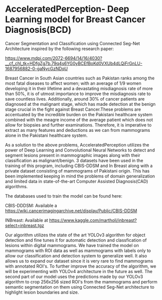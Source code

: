  # AcceleratedPerception- Deep Learning model for Breast Cancer Diagnosis(BCD)
Cancer Segmentation and Classification using Connected Seg-Net Architecture inspired by the following research paper:

https://www.mdpi.com/2072-6694/14/16/4030?__cf_chl_tk=HDfgZg7b.79q4s6YG0yBCEfBoKd0VXUb4dLQiFrGnLU-1687956882-0-gaNycGzNDqU

Breast Cancer in South Asian countries such as Pakistan ranks among the most fatal diseases to affect women; with an average of 1/9 women developing it in their lifetime and a devastating misdiagnosis rate of more than 50%, it is of utmost importance to improve the misdiagnosis rate to save countless lives. Additionally, around 30% of cancer patients are diagnosed at the malignant stage, which has made detection at the benign stage crucial in the fight against Breast Cancer.These problems are accentuated by the incredible burden on the Pakistani healthcare system combined with the meagre income of the average patient which does not allow for biopsies and further examinations. Therefore, it is imperative to extract as many features and deductions as we can from mammograms alone in the Pakistani healthcare system. 

As a solution to the above problems, AcceleratedPerception utilizes the power of Deep Learning and Convolutional Neural Networks to detect and segment lesions present in mammographic images along with their classification as malignant/benign. 3 datasets have been used in the training of this program, including CBIS-DDSM and In Breast along with a private dataset consisting of mammograms of Pakistani origin. This has been implemented keeping in mind the problems of domain generalization and limited data in state-of-the-art Computer Assisted Diagnosis(CAD) algorithms.

The databases used to train the model can be found here:

CBIS-DDDSM: Available a https://wiki.cancerimagingarchive.net/display/Public/CBIS-DDSM

INBreast: Available at https://www.kaggle.com/martholi/inbreast?select=inbreast.tgz

Our algorithm utilizes the state of the art YOLOv3 algorithm for object detection and fine tunes it for automatic detection and classfication of lesions within digital mammograms. We have trained the model on mammograms with ROI data as well as mammograms with labels only to allow our classification and detection system to generalize well. It also allows us to expand our dataset since it is very rare to find mammograms with annotated ROI's. To further improve the accuracy of the algorithm, we will be experimenting with YOLOv4 architecture in the future as well.
The second part of our model uses the predictions made by our YOLOv3 algorithm to crop 256x256 sized ROI's from the mammograms and  perform semantic segmentation on them using Connected Seg-Net architecture to highlight lesion boundaries and size. 
